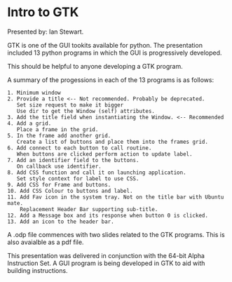 # Intro to GTK

Presented by: Ian Stewart.

GTK is one of the GUI tookits available for python. 
The presentation included 13 python programs in which the GUI is progressively developed.

This should be helpful to anyone developing a GTK program.

A summary of the progessions in each of the 13 programs is as follows:
```
1. Minimum window
2. Provide a title <-- Not recommended. Probably be deprecated.
   Set size request to make it bigger
   Use dir to get the Window (self) attributes.
3. Add the title field when instantiating the Window. <-- Recommended
4. Add a grid.
   Place a frame in the grid.
5. In the frame add another grid.
   Create a list of buttons and place them into the frames grid.
6. Add connect to each button to call routine.
   When buttons are clicked perform action to update label.
7. Add an identifier field to the buttons.
   On callback use identifier.
8. Add CSS function and call it on launching application.
   Set style context for label to use CSS. 
9. Add CSS for Frame and buttons.
10. Add CSS Colour to buttons and label.
11. Add Fav icon in the system tray. Not on the title bar with Ubuntu mate.
    Replacement Header Bar supporting sub-title.
12. Add a Message box and its response when button 0 is clicked.
13. Add an icon to the header bar.
```

A .odp file commences with two slides related to the GTK programs. This is also avaialble as a pdf file.

This presentation was delivered in conjunction with the 64-bit Alpha Instruction Set. 
A GUI program is being  developed in GTK to aid with building instructions.


